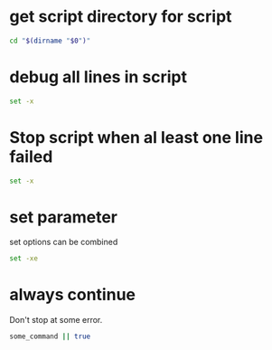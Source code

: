 # get script directory for script

```bash
cd "$(dirname "$0")"
```

# debug all lines in script

```bash
set -x
```

# Stop script when al least one line failed

```bash
set -x
```

# set parameter

set options can be combined

```bash
set -xe
```

# always continue

Don't stop at some error.

 ```bash
some_command || true 
```
